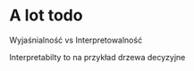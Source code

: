 
# A lot todo

Wyjaśnialność vs Interpretowalność

Interpretabilty to na przykład drzewa decyzyjne







